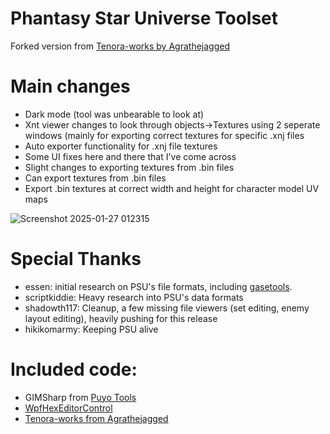 # Phantasy Star Universe Toolset
Forked version from [Tenora-works by Agrathejagged](https://github.com/Agrathejagged/tenora-works)

# Main changes
  - Dark mode (tool was unbearable to look at)
  - Xnt viewer changes to look through objects->Textures using 2 seperate windows (mainly for exporting correct textures for specific .xnj files
  - Auto exporter functionality for .xnj file textures
  - Some UI fixes here and there that I've come across
  - Slight changes to exporting textures from .bin files
  - Can export textures from .bin files
  - Export .bin textures at correct width and height for character model UV maps


![Screenshot 2025-01-27 012315](https://github.com/user-attachments/assets/966d8b0b-732a-4ebf-85bf-a3c443aa8d36)


# Special Thanks
  - essen: initial research on PSU's file formats, including [gasetools](https://github.com/essen/gasetools).
  - scriptkiddie: Heavy research into PSU's data formats
  - shadowth117: Cleanup, a few missing file viewers (set editing, enemy layout editing), heavily pushing for this release
  - hikikomarmy: Keeping PSU alive 

# Included code:
  - GIMSharp from [Puyo Tools](https://github.com/nickworonekin/puyotools)
  - [WpfHexEditorControl](https://github.com/abbaye/WpfHexEditorControl)
  - [Tenora-works from Agrathejagged](https://github.com/Agrathejagged/tenora-works)
